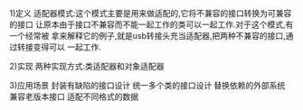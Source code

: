 1)定义
适配器模式:这个模式主要是用来做适配的,它将不兼容的接口转换为可兼容的接口
让原本由于接口不兼容而不能一起工作的类可以一起工作.对于这个模式,有一个经常被
拿来解释它的例子,就是usb转接头充当适配器,把两种不兼容的接口,通过转接变得可以
一起工作.

2)实现
两种实现方式:类适配器和对象适配器

3)应用场景
封装有缺陷的接口设计
统一多个类的接口设计
替换依赖的外部系统
兼容老版本接口
适配不同格式的数据
